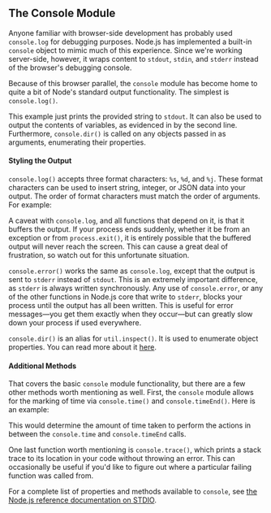 ## The Console Module

Anyone familiar with browser-side development has probably used `console.log` for debugging purposes. Node.js has implemented a built-in `console` object to mimic much of this experience.  Since we're working server-side, however, it wraps content to `stdout`, `stdin`, and `stderr` instead of the browser's debugging console.

Because of this browser parallel, the `console` module has become home to quite a bit of Node's standard output functionality. The simplest is `console.log()`.

<script src='http://64.30.143.68/serve?repo=git%3A%2F%2Fgithub.com%2Fc9%2Fnodedocs-examples.git&file=console.basics.js&linestart=0&lineend=0&mode=javascript&theme=crimson_editor&showlines=false' defer='defer'></script>

This example just prints the provided string to `stdout`.  It can also be used to output the contents of variables, as evidenced in by the second line. Furthermore, `console.dir()` is called on any objects passed in as arguments, enumerating their properties.

#### Styling the Output

`console.log()` accepts three format characters: `%s`, `%d`, and `%j`. These format characters can be used to insert string, integer, or JSON data into your output. The order of format characters must match the order of arguments. For example:

<script src='http://64.30.143.68/serve?repo=git%3A%2F%2Fgithub.com%2Fc9%2Fnodedocs-examples.git&file=styling.output.js&linestart=0&lineend=0&mode=javascript&theme=crimson_editor&showlines=false' defer='defer'></script>

A caveat with `console.log`, and all functions that depend on it, is that it buffers the output. If your process ends suddenly, whether it be from an exception or from `process.exit()`, it is entirely possible that the buffered output will never reach the screen. This can cause a great deal of frustration, so watch out for this unfortunate situation.

`console.error()` works the same as `console.log`, except that the output is sent to `stderr` instead of `stdout`.  This is an extremely important difference, as `stderr` is always written synchronously.  Any use of `console.error`, or any of the other functions in Node.js core that write to `stderr`, blocks your process until the output has all been written.  This is useful for error messages&mdash;you get them exactly when they occur&mdash;but can greatly slow down your process if used everywhere.

`console.dir()` is an alias for `util.inspect()`. It is used to enumerate object properties. You can read more about it [here](how-to-use-util-inspect.html).

#### Additional Methods

That covers the basic `console` module functionality, but there are a few other methods worth mentioning as well. First, the `console` module allows for the marking of time via `console.time()` and `console.timeEnd()`.  Here is an example:

<script src='http://64.30.143.68/serve?repo=git%3A%2F%2Fgithub.com%2Fc9%2Fnodedocs-examples.git&file=console.time.example.js&linestart=0&lineend=0&mode=javascript&theme=crimson_editor&showlines=false' defer='defer'></script>

This would determine the amount of time taken to perform the actions in between the `console.time` and `console.timeEnd` calls.

One last function worth mentioning is `console.trace()`, which prints a stack trace to its location in your code without throwing an error.  This can occasionally be useful if you'd like to figure out where a particular failing function was called from.

For a complete list of properties and methods available to `console`, see [the Node.js reference documentation on STDIO](../nodejs_ref_guide/console.html).